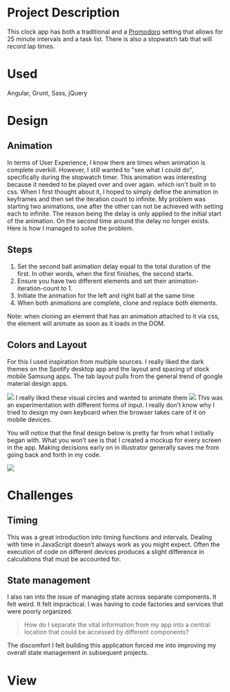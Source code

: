 # Project Description
This clock app has both a traditional and a [Promodoro]( https://en.wikipedia.org/wiki/Pomodoro_Technique) setting that allows for 25 minute intervals and a task list. There is also a stopwatch tab that will record lap times.

# Used
Angular, Grunt, Sass, jQuery

# Design

## Animation
In terms of User Experience, I know there are times when animation is complete overkill. However, I still wanted to "see what I could do", specifically during the stopwatch timer. This animation was interesting because it needed to be played over and over again. which isn't built in to css. When I first thought about it, I hoped to simply define the animation in keyframes and then set the iteration count to infinite. My problem was starting two animations, one after the other can not be achieved with setting each to infinite. The reason being the delay is only applied to the initial start of the animation. On the second time around the delay no longer exists. Here is how I managed to solve the problem.

<div class="num-list-container">
  <h2 class="list-heading">Steps</h2>
  <ol class="numbered-list">
     <li>Set the second ball animation delay equal to the total duration of the first. In other words, when the first finishes, the second starts.</li>
     <li>Ensure you have two different elements and set their animation-iteration-count to 1.</li>
     <li>Initiate the animation for the left and right ball at the same time</li>
     <li>When both animations are complete, clone and replace both elements.</li>
  </ol>
</div>

Note: when cloning an element that has an animation attached to it via css, the element will animate as soon as it loads in the DOM.

## Colors and Layout
For this I used inspiration from multiple sources. I really liked the dark themes on the Spotify desktop app and the layout and spacing of stock mobile Samsung apps.  The tab layout pulls from the general trend of google material design apps.

<img id="" class="landscape med" src="../../assets/images/clock/first-render.png">
I really liked these visual circles and wanted to animate them

<img id="" class="portrait med" src="../../assets/images/clock/orange-mockup.png">
This was an experimentation with different forms of input. I really don't know why I tried to design my own keyboard when the browser takes care of it on mobile devices.

You will notice that the final design below is pretty far from what I initially began with. What you won’t see is that I created a mockup for every screen in the app. Making decisions early on in illustrator generally saves me from going back and forth in my code.

<img id="" class="portrait" src="../../assets/images/clock/final-mockup.png">

# Challenges

## Timing
This was a great introduction into timing functions and intervals. Dealing with time in JavaScript doesn’t always work as you might expect. Often the execution of code on different devices produces a slight difference in calculations that must be accounted for.

## State management
I also ran into the issue of managing state across separate components. It felt weird. It felt impractical. I was having to code factories and services that were poorly organized.

> How do I separate the vital information from my app into a central location that could be accessed by different components?

The discomfort I felt building this application forced me into improving my overall state management in subsequent projects.

# View
